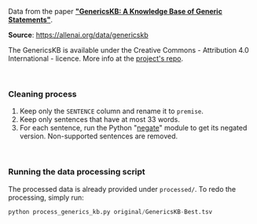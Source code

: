 Data from the paper [**"GenericsKB: A Knowledge Base of Generic
Statements"**](https://arxiv.org/abs/2005.00660).

**Source**:
https://allenai.org/data/genericskb

The GenericsKB is available under the Creative Commons - Attribution 4.0
International - licence. More info at the [project's
repo](https://drive.google.com/drive/folders/1vqfVXhJXJWuiiXbUa4rZjOgQoJvwZUoT).

<br>

### Cleaning process

1. Keep only the `SENTENCE` column and rename it to `premise`.
2. Keep only sentences that have at most 33 words.
4. For each sentence, run the Python "[negate](https://github.com/dmlls/negate)"
   module to get its negated version. Non-supported sentences are removed.

<br>

### Running the data processing script

The processed data is already provided under `processed/`. To redo the
processing, simply run:

```Python
python process_generics_kb.py original/GenericsKB-Best.tsv
```
